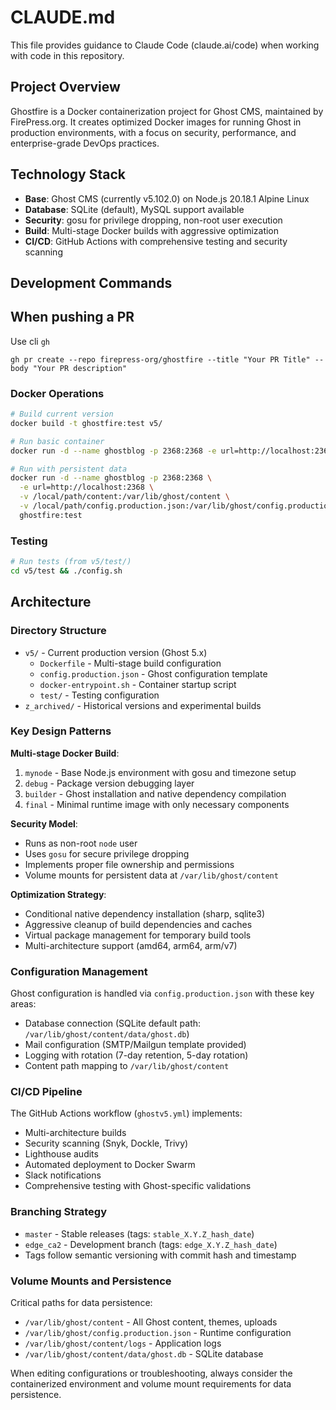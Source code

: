 # CLAUDE.md

This file provides guidance to Claude Code (claude.ai/code) when working with code in this repository.

## Project Overview

Ghostfire is a Docker containerization project for Ghost CMS, maintained by FirePress.org. It creates optimized Docker images for running Ghost in production environments, with a focus on security, performance, and enterprise-grade DevOps practices.

## Technology Stack

- **Base**: Ghost CMS (currently v5.102.0) on Node.js 20.18.1 Alpine Linux
- **Database**: SQLite (default), MySQL support available
- **Security**: gosu for privilege dropping, non-root user execution
- **Build**: Multi-stage Docker builds with aggressive optimization
- **CI/CD**: GitHub Actions with comprehensive testing and security scanning

## Development Commands

## When pushing a PR

Use cli `gh`

```shell
gh pr create --repo firepress-org/ghostfire --title "Your PR Title" --body "Your PR description"
```

### Docker Operations

```bash
# Build current version
docker build -t ghostfire:test v5/

# Run basic container
docker run -d --name ghostblog -p 2368:2368 -e url=http://localhost:2368 ghostfire:test

# Run with persistent data
docker run -d --name ghostblog -p 2368:2368 \
  -e url=http://localhost:2368 \
  -v /local/path/content:/var/lib/ghost/content \
  -v /local/path/config.production.json:/var/lib/ghost/config.production.json \
  ghostfire:test
```

### Testing

```bash
# Run tests (from v5/test/)
cd v5/test && ./config.sh
```

## Architecture

### Directory Structure

- `v5/` - Current production version (Ghost 5.x)
  - `Dockerfile` - Multi-stage build configuration
  - `config.production.json` - Ghost configuration template
  - `docker-entrypoint.sh` - Container startup script
  - `test/` - Testing configuration
- `z_archived/` - Historical versions and experimental builds

### Key Design Patterns

**Multi-stage Docker Build**:

1. `mynode` - Base Node.js environment with gosu and timezone setup
2. `debug` - Package version debugging layer
3. `builder` - Ghost installation and native dependency compilation
4. `final` - Minimal runtime image with only necessary components

**Security Model**:

- Runs as non-root `node` user
- Uses `gosu` for secure privilege dropping
- Implements proper file ownership and permissions
- Volume mounts for persistent data at `/var/lib/ghost/content`

**Optimization Strategy**:

- Conditional native dependency installation (sharp, sqlite3)
- Aggressive cleanup of build dependencies and caches
- Virtual package management for temporary build tools
- Multi-architecture support (amd64, arm64, arm/v7)

### Configuration Management

Ghost configuration is handled via `config.production.json` with these key areas:

- Database connection (SQLite default path: `/var/lib/ghost/content/data/ghost.db`)
- Mail configuration (SMTP/Mailgun template provided)
- Logging with rotation (7-day retention, 5-day rotation)
- Content path mapping to `/var/lib/ghost/content`

### CI/CD Pipeline

The GitHub Actions workflow (`ghostv5.yml`) implements:

- Multi-architecture builds
- Security scanning (Snyk, Dockle, Trivy)
- Lighthouse audits
- Automated deployment to Docker Swarm
- Slack notifications
- Comprehensive testing with Ghost-specific validations

### Branching Strategy

- `master` - Stable releases (tags: `stable_X.Y.Z_hash_date`)
- `edge_ca2` - Development branch (tags: `edge_X.Y.Z_hash_date`)
- Tags follow semantic versioning with commit hash and timestamp

### Volume Mounts and Persistence

Critical paths for data persistence:

- `/var/lib/ghost/content` - All Ghost content, themes, uploads
- `/var/lib/ghost/config.production.json` - Runtime configuration
- `/var/lib/ghost/content/logs` - Application logs
- `/var/lib/ghost/content/data/ghost.db` - SQLite database

When editing configurations or troubleshooting, always consider the containerized environment and volume mount requirements for data persistence.
